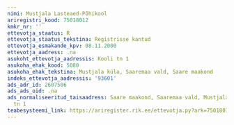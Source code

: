 ```yaml
---
nimi: Mustjala Lasteaed-Põhikool
ariregistri_kood: 75018012
kmkr_nr: ''
ettevotja_staatus: R
ettevotja_staatus_tekstina: Registrisse kantud
ettevotja_esmakande_kpv: 08.11.2000
ettevotja_aadress: .na
asukoht_ettevotja_aadressis: Kooli tn 1
asukoha_ehak_kood: 5080
asukoha_ehak_tekstina: Mustjala küla, Saaremaa vald, Saare maakond
indeks_ettevotja_aadressis: '93601'
ads_adr_id: 2607506
ads_ads_oid: .na
ads_normaliseeritud_taisaadress: Saare maakond, Saaremaa vald, Mustjala küla, Kooli
  tn 1
teabesysteemi_link: https://ariregister.rik.ee/ettevotja.py?ark=75018012&ref=rekvisiidid
---
```

